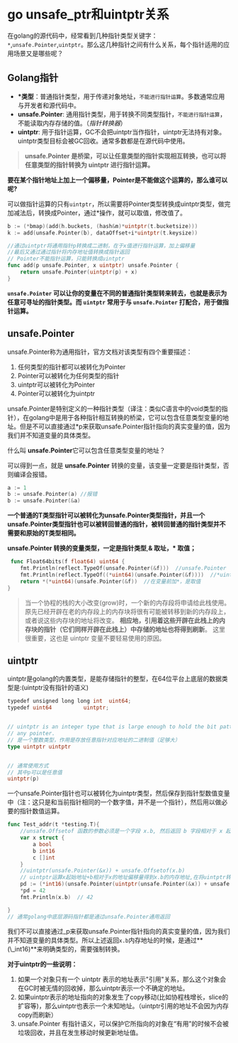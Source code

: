 # go unsafe\_ptr和uintptr关系

在golang的源代码中，经常看到几种指针类型关键字：`*`,`unsafe.Pointer`,`uintptr`。那么这几种指针之间有什么关系，每个指针适用的应用场景又是哪些呢？

## Golang指针

* **\*类型**：普通指针类型，用于传递对象地址，`不能进行指针运算`。多数通常应用与开发者和源代码中。
* **unsafe.Pointer**: 通用指针类型，用于转换不同类型指针，`不能进行指针运算`，不能读取内存存储的值。（_指针转换器_）
* **uintptr**: 用于指针运算，GC不会把uintptr当作指针，uintptr无法持有对象。uintptr类型目标会被GC回收。通常多数都是在源代码中使用。

> **unsafe.Pointer 是桥梁，可以让任意类型的指针实现相互转换，也可以将任意类型的指针转换为 uintptr 进行指针运算。**

**要在某个指针地址上加上一个偏移量，Pointer是不能做这个运算的，那么谁可以呢?**

可以做指针运算的只有`uintptr`，所以需要将Pointer类型转换成uintptr类型，做完加减法后，转换成Pointer，通过\*操作，就可以取值，修改值了。

```go
b := (*bmap)(add(h.buckets, (hash&m)*uintptr(t.bucketsize)))
k := add(unsafe.Pointer(b), dataOffset+i*uintptr(t.keysize))

//通过uintptr将通用指针p转换成二进制，在于x值进行指针运算，加上偏移量
//最后又通过通过指针将内存地址值转换成指针返回
// Pointer不能指针运算，只能转换成uintptr
func add(p unsafe.Pointer, x uintptr) unsafe.Pointer {
    return unsafe.Pointer(uintptr(p) + x)
}
```

**`unsafe.Pointer` 可以让你的变量在不同的普通指针类型转来转去，也就是表示为任意可寻址的指针类型。而 `uintptr` 常用于与 `unsafe.Pointer` 打配合，用于做指针运算。**

## unsafe.Pointer

unsafe.Pointer称为通用指针，官方文档对该类型有四个重要描述：

1. 任何类型的指针都可以被转化为Pointer
2. Pointer可以被转化为任何类型的指针
3. uintptr可以被转化为Pointer
4. Pointer可以被转化为uintptr

unsafe.Pointer是特别定义的一种指针类型（译注：类似C语言中的void类型的指针），在golang中是用于各种指针相互转换的桥梁，它可以包含任意类型变量的地址。但是不可以直接通过\*p来获取unsafe.Pointer指针指向的真实变量的值，因为我们并不知道变量的具体类型。

什么叫 **unsafe.Pointer**它可以包含任意类型变量的地址？

可以得到一点，就是 **unsafe.Pointer** 转换的变量，该变量一定要是指针类型，否则编译会报错。

```go
a := 1
b := unsafe.Pointer(a) //报错
b := unsafe.Pointer(&a)
```

**一个普通的T类型指针可以被转化为unsafe.Pointer类型指针，并且一个unsafe.Pointer类型指针也可以被转回普通的指针，被转回普通的指针类型并不需要和原始的T类型相同。**

**unsafe.Pointer 转换的变量类型，一定是指针类型**,**& 取址，\* 取值；**

```go
 func Float64bits(f float64) uint64 {
    fmt.Println(reflect.TypeOf(unsafe.Pointer(&f)))  //unsafe.Pointer
    fmt.Println(reflect.TypeOf((*uint64)(unsafe.Pointer(&f))))  //*uint64<br>　　　　　//(*uint64)(&f)  //这种类型转换语法是无效的
    return *(*uint64)(unsafe.Pointer(&f))  //在变量前加*，是取值
}
```

> 当一个协程的栈的大小改变(grow)时，一个新的内存段将申请给此栈使用。原先已经开辟在老的内存段上的内存块将很有可能被转移到新的内存段上，或者说这些内存块的地址将改变。 **相应地，引用着这些开辟在此栈上的内存块的指针（它们同样开辟在此栈上）中存储的地址也将得到刷新**。 这里很重要，这也是 uintptr 变量不要轻易使用的原因。

## uintptr

uintptr是golang的内置类型，是能存储指针的整型，在64位平台上底层的数据类型是:(uintptr没有指针的语义)

```go
typedef unsigned long long int  uint64;
typedef uint64          uintptr;


// uintptr is an integer type that is large enough to hold the bit pattern of
// any pointer.
// 是一个整数类型，作用是存放任意指针对应地址的二进制值（足够大）
type uintptr uintptr


// 通常使用方式
// 其中p可以是任意值
uintptr(p)
```

一个unsafe.Pointer指针也可以被转化为uintptr类型，然后保存到指针型数值变量中（注：这只是和当前指针相同的一个数字值，并不是一个指针），然后用以做必要的指针数值运算。

```go
func Test_addr(t *testing.T){
    //unsafe.Offsetof 函数的参数必须是一个字段 x.b, 然后返回 b 字段相对于 x 起始地址的偏移量
    var x struct {
        a bool
        b int16
        c []int
    }
    //uintptr(unsafe.Pointer(&x)) + unsafe.Offsetof(x.b)
    // uintptr运算x起始地址+b相对于x的地址偏移量得到x.b的内存地址,在将uintptr转成通用指针
    pd := (*int16)(unsafe.Pointer(uintptr(unsafe.Pointer(&x)) + unsafe.Offsetof(x.b)))
    *pd = 42
    fmt.Println(x.b)  // 42

}
// 通常golang中底层源码指针都是通过unsafe.Pointer通用返回
```

我们不可以直接通过_p来获取unsafe.Pointer指针指向的真实变量的值，因为我们并不知道变量的具体类型。所以上述返回`x.b`内存地址的时候，是通过\*\*(\\_int16)\*\*来明确类型的，需要强制转换。

**对于uintptr的一些说明：**

1. 如果一个对象只有一个 uintptr 表示的地址表示"引用"关系，那么这个对象会在GC时被无情的回收掉，那么uintptr表示一个不确定的地址。
2. 如果uintptr表示的地址指向的对象发生了copy移动(比如协程栈增长，slice的扩容等)，那么uintptr也表示一个未知地址。（uintptr引用的地址不会因为内存copy而刷新）
3. unsafe.Pointer 有指针语义，可以保护它所指向的对象在“有用”的时候不会被垃圾回收，并且在发生移动时候更新地址值。

